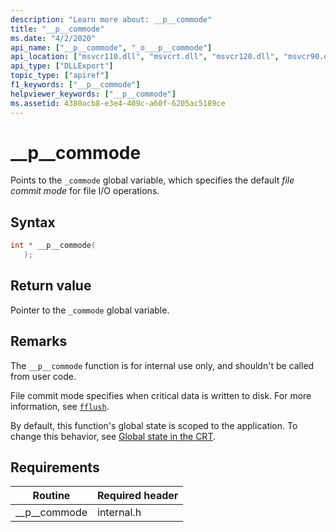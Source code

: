 ```yaml
---
description: "Learn more about: __p__commode"
title: "__p__commode"
ms.date: "4/2/2020"
api_name: ["__p__commode", "_o___p__commode"]
api_location: ["msvcr110.dll", "msvcrt.dll", "msvcr120.dll", "msvcr90.dll", "msvcr100.dll", "msvcr80.dll", "msvcr110_clr0400.dll", "api-ms-win-crt-stdio-l1-1-0.dll", "api-ms-win-crt-private-l1-1-0.dll"]
api_type: ["DLLExport"]
topic_type: ["apiref"]
f1_keywords: ["__p__commode"]
helpviewer_keywords: ["__p__commode"]
ms.assetid: 4380acb8-e3e4-409c-a60f-6205ac5189ce
---
```

# __p__commode

Points to the `_commode` global variable, which specifies the default *file commit mode* for file I/O operations.

## Syntax

```cpp
int * __p__commode(
   );
```

## Return value

Pointer to the `_commode` global variable.

## Remarks

The `__p__commode` function is for internal use only, and shouldn't be called from user code.

File commit mode specifies when critical data is written to disk. For more information, see [`fflush`](./reference/fflush.md).

By default, this function's global state is scoped to the application. To change this behavior, see [Global state in the CRT](global-state.md).

## Requirements

|Routine|Required header|
|-------------|---------------------|
|__p\__commode|internal.h|
